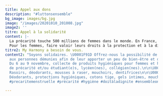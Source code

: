 ```yaml
---
title: Appel aux dons
description: "#luttonsensemble"
bg_image: images/bg.jpg
image: "/images/20201010_201008.jpg"
image2: ''
titre: Appel à la solidarité
content: |-
  La précarité touche 500 millions de femmes dans le monde. En France, 1,7 millions de femmes sont touchées par la précarité menstruelle. Se protéger avec des tissus, du papier journal ou encore des mouchoirs menace la santé (risques d'irritations, infections).
  Pour les femmes, faire valoir leurs droits à la protection et à la dignité est fondamentale. Lutter contre la précarité menstruelle des femmes en difficulté et des étudiantes est l'une de nos actions tout au long de l'année. L'hygiène intime étant primordiale, l'association My Harmony fournit un kit pour les femmes touchées par la précarité en France ainsi que les étudiantes. Notre but: apporter un minimum de confort durant les menstruations.
titre2: My Harmony a besoin de vous.
content2: "Soyons solidaires. \U0001F91D Offrez-nous la possibilité de venir en aide
  aux personnes démunies afin de leur apporter un peu de bien-être et de réconfort.\n\n\U0001F9F4\U0001FA92\U0001F9FC
  Du 6 au 9 novembre, collecte de produits hygiéniques pour femmes et hommes en situation
  de précarité et/ou étudiant(e)s, lycéen(nes), collégien(nes).\n\n\U0001F468‍\U0001F3A4
  Rasoirs, déodorants, mousses à raser, mouchoirs, dentifrices\n\n\U0001F469‍\U0001F3A4
  Déodorants, protections hygiéniques, cotons tige, gels intimes, mouchoirs.\n\n#solidarite
  #precaritemenstruelle #précarité #hygiène #doitàladignite #ensembleonestplusfort"

---
```

